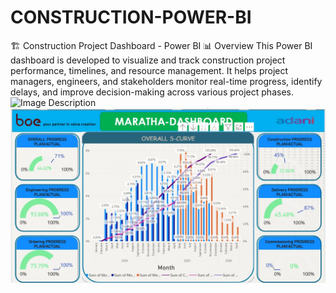 # CONSTRUCTION-POWER-BI
🏗️ Construction Project Dashboard - Power BI 📊 Overview This Power BI dashboard is developed to visualize and track construction project performance, timelines, and resource management. It helps project managers, engineers, and stakeholders monitor real-time progress, identify delays, and improve decision-making across various project phases.
<img src="[https://github.com/sudhirj96/CONSTRUCTION-POWER-BI/blob/26031f6a9c9ce9808355ca4cb27a5d3763c0476f/497581646_2119540711856016_4825451841437425420_n.jpg](https://github.com/sudhirj96/CONSTRUCTION-POWER-BI/blob/c0df6565a57472f6083f787a54054892792a7d73/497502154_2119540715189349_1364573672734530371_n.jpg)" alt="Image Description" width="600">
<br>
<img src="https://github.com/sudhirj96/CONSTRUCTION-POWER-BI/blob/26031f6a9c9ce9808355ca4cb27a5d3763c0476f/497581646_2119540711856016_4825451841437425420_n.jpg" alt="Image Description" width="600">
<br>
